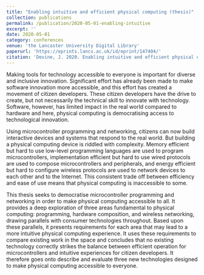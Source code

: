 ```yaml
---
title: "Enabling intuitive and efficient physical computing (thesis)"
collection: publications
permalink: /publication/2020-05-01-enabling-intuitive
excerpt: ''
date: 2020-05-01
category: conferences
venue: 'the Lancaster University Digital Library'
paperurl: 'https://eprints.lancs.ac.uk/id/eprint/147404/'
citation: 'Devine, J. 2020. Enabling intuitive and efficient physical computing. <i>Lancaster University</i>'
---
```


Making tools for technology accessible to everyone is important for diverse and inclusive innovation. Significant effort has already been made to make software innovation more accessible, and this effort has created a movement of citizen developers. These citizen developers have the drive to create, but not necessarily the technical skill to innovate with technology. Software, however, has limited impact in the real world compared to hardware and here, physical computing is democratising access to technological innovation.

Using microcontroller programming and networking, citizens can now build interactive devices and systems that respond to the real world. But building a physical computing device is riddled with complexity. Memory efficient but hard to use low-level programming languages are used to program microcontrollers, implementation efficient but hard to use wired protocols are used to compose microcontrollers and peripherals, and energy efficient but hard to configure wireless protocols are used to network devices to each other and to the Internet. This consistent trade off between efficiency and ease of use means that physical computing is inaccessible to some.

This thesis seeks to democratise microcontroller programming and networking in order to make physical computing accessible to all. It provides a deep exploration of three areas fundamental to physical computing: programming, hardware composition, and wireless networking, drawing parallels with consumer technologies throughout. Based upon these parallels, it presents requirements for each area that may lead to a more intuitive physical computing experience. It uses these requirements to compare existing work in the space and concludes that no existing technology correctly strikes the balance between efficient operation for microcontrollers and intuitive experiences for citizen developers. It therefore goes onto describe and evaluate three new technologies designed to make physical computing accessible to everyone.
